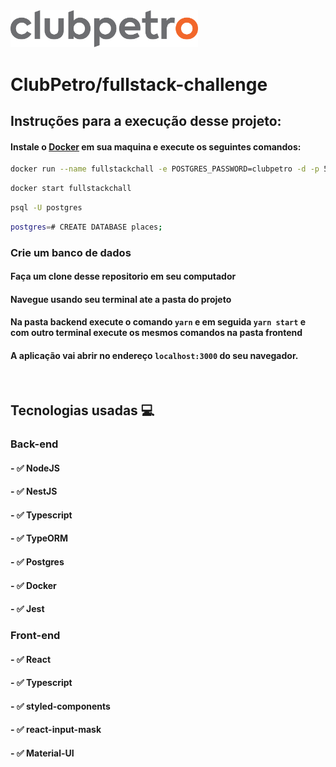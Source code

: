 <img src="logo-clubpetro.png" alt="Clubpetro" width="300">

# ClubPetro/fullstack-challenge
## Instruções para a execução desse projeto:

#### Instale o <a href="https://www.docker.com/">Docker</a> em sua maquina e execute os seguintes comandos:
```bash 
docker run --name fullstackchall -e POSTGRES_PASSWORD=clubpetro -d -p 5432:5432 postgres
```
```bash 
docker start fullstackchall
```
```bash
psql -U postgres
```
```bash
postgres=# CREATE DATABASE places;
```


### Crie um banco de dados
#### Faça um clone desse repositorio em seu computador
#### Navegue usando seu terminal ate a pasta do projeto 
#### Na pasta backend execute o comando `yarn` e em seguida `yarn start` e com outro terminal execute os mesmos comandos na pasta frontend
#### A aplicação vai abrir no endereço ```localhost:3000``` do seu navegador.



&nbsp;


## Tecnologias usadas 💻

### Back-end 

#### - ✅ NodeJS
#### - ✅ NestJS
#### - ✅ Typescript
#### - ✅ TypeORM
#### - ✅ Postgres
#### - ✅ Docker
#### - ✅ Jest


### Front-end 

#### - ✅ React
#### - ✅ Typescript
#### - ✅ styled-components
#### - ✅ react-input-mask
#### - ✅ Material-UI
